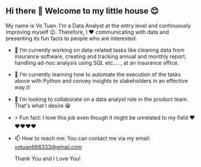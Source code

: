 ## Hi there 👋 Welcome to my little house  😊
My name is Vo Tuan. I'm a Data Analyst at the entry level and continuously improving myself 😉. Therefore, I ❤️ communicating with data and presenting its fun facts to people who are interested. 
- 🔭 I’m currently working on data-related tasks like cleaning data from insurance software, creating and tracking annual and monthly report, handling ad-hoc analysis using SQL etc.... ,  at an insurance office.
- 🌱 I’m currently learning how to automate the execution of the tasks above with Python and convey insights to stakeholders in an effective way.🤓
- 👯 I’m looking to collaborate on a data analyst role in the product team. That's what I desire 😁
- ⚡ Fun fact: I love this job even though it might be unrelated to my field ❤️❤️❤️❤️❤️
- 📫 How to reach me: You can contact me via my email: votuan666333@gmail.com

  Thank You and I Love You!
<!--
**VoTuan0512/VoTuan0512** is a ✨ _special_ ✨ repository because its `README.md` (this file) appears on your GitHub profile.

Here are some ideas to get you started:

- 🔭 I’m currently working on ...
- 🌱 I’m currently learning ...
- 👯 I’m looking to collaborate on ...
- 🤔 I’m looking for help with ...
- 💬 Ask me about ...
- 📫 How to reach me: ...
- 😄 Pronouns: ...
- ⚡ Fun fact: ...
-->
